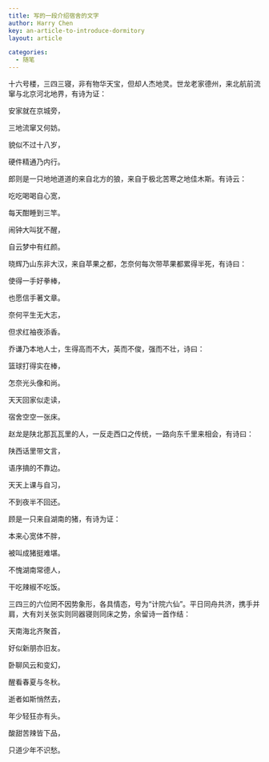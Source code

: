 ```yaml
---
title: 写的一段介绍宿舍的文字
author: Harry Chen
key: an-article-to-introduce-dormitory
layout: article

categories:
  - 随笔
---
```


十六号楼，三四三寝，非有物华天宝，但却人杰地灵。世龙老家德州，来北航前流窜与北京河北地界，有诗为证：

安家就在京城旁，

三地流窜又何妨。

貌似不过十八岁，

硬件精通乃内行。

郎则是一只地地道道的来自北方的狼，来自于极北苦寒之地佳木斯。有诗云：

吃吃喝喝自心宽，

每天酣睡到三竿。

闹钟大叫犹不醒，

自云梦中有红颜。

晓辉乃山东非大汉，来自苹果之都，怎奈何每次带苹果都累得半死，有诗曰：

使得一手好拳棒，

也愿信手著文章。

奈何平生无大志，

但求红袖夜添香。

乔谦乃本地人士，生得高而不大，英而不俊，强而不壮，诗曰：

篮球打得实在棒，

怎奈光头像和尚。

天天回家似走读，

宿舍空空一张床。

赵龙是陕北那瓦瓦里的人，一反走西口之传统，一路向东千里来相会，有诗曰：

陕西话里带文言，

语序搞的不靠边。

天天上课与自习，

不到夜半不回还。

顾是一只来自湖南的猪，有诗为证：

本来心宽体不胖，

被叫成猪挺难堪。

不愧湖南常德人，

干吃辣椒不吃饭。

三四三的六位罔不因势象形，各具情态，号为“计院六仙”。平日同舟共济，携手并肩，大有刘关张实则同器寝则同床之势，余留诗一首作结：

天南海北齐聚首，

好似新朋亦旧友。

卧聊风云和变幻，

醒看春夏与冬秋。

逝者如斯悄然去，

年少轻狂亦有头。

酸甜苦辣皆下品，

只道少年不识愁。
